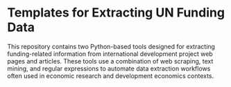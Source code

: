 # Templates for Extracting UN Funding Data
This repository contains two Python-based tools designed for extracting funding-related information from international development project web pages and articles. These tools use a combination of web scraping, text mining, and regular expressions to automate data extraction workflows often used in economic research and development economics contexts.
